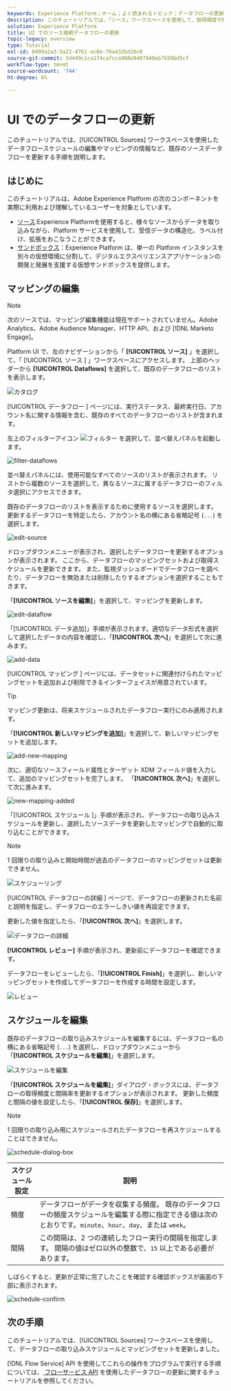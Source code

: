 ```yaml
---
keywords: Experience Platform；ホーム；よく読まれるトピック；データフローの更新；スケジュールの編集
description: このチュートリアルでは、「ソース」ワークスペースを使用して、取得頻度や間隔率を含む、データフロースケジュールを更新する手順を説明します。
solution: Experience Platform
title: UI でのソース接続データフローの更新
topic-legacy: overview
type: Tutorial
exl-id: 0499a2a3-5a22-47b1-ac0e-76a432bd26c0
source-git-commit: 5d449c1ca174cafcca988e9487940eb7550bd5cf
workflow-type: tm+mt
source-wordcount: '744'
ht-degree: 6%

---
```


# UI でのデータフローの更新

このチュートリアルでは、[!UICONTROL Sources] ワークスペースを使用したデータフロースケジュールの編集やマッピングの情報など、既存のソースデータフローを更新する手順を説明します。

## はじめに

このチュートリアルは、Adobe Experience Platform の次のコンポーネントを実際に利用および理解しているユーザーを対象としています。

- [ソース](../../home.md):Experience Platformを使用すると、様々なソースからデータを取り込みながら、Platform サービスを使用して、受信データの構造化、ラベル付け、拡張をおこなうことができます。
- [サンドボックス](../../../sandboxes/home.md)：Experience Platform は、単一の Platform インスタンスを別々の仮想環境に分割して、デジタルエクスペリエンスアプリケーションの開発と発展を支援する仮想サンドボックスを提供します。

## マッピングの編集

>[!NOTE]
>
>次のソースでは、マッピング編集機能は現在サポートされていません。Adobe Analytics、Adobe Audience Manager、HTTP API、および [!DNL Marketo Engage]。

Platform UI で、左のナビゲーションから「 **[!UICONTROL ソース]** 」を選択して、「 [!UICONTROL  ソース ] 」ワークスペースにアクセスします。 上部のヘッダーから **[!UICONTROL Dataflows]** を選択して、既存のデータフローのリストを表示します。

![カタログ](../../images/tutorials/update-dataflows/catalog.png)

[!UICONTROL  データフロー ] ページには、実行ステータス、最終実行日、アカウント名に関する情報を含む、既存のすべてのデータフローのリストが含まれます。

左上のフィルターアイコン ![ フィルター ](../../images/tutorials/update/filter.png) を選択して、並べ替えパネルを起動します。

![filter-dataflows](../../images/tutorials/update-dataflows/filter-dataflows.png)

並べ替えパネルには、使用可能なすべてのソースのリストが表示されます。 リストから複数のソースを選択して、異なるソースに属するデータフローのフィルタ選択にアクセスできます。

既存のデータフローのリストを表示するために使用するソースを選択します。 更新するデータフローを特定したら、アカウント名の横にある省略記号 (`...`) を選択します。

![edit-source](../../images/tutorials/update-dataflows/edit-source.png)

ドロップダウンメニューが表示され、選択したデータフローを更新するオプションが表示されます。 ここから、データフローのマッピングセットおよび取得スケジュールを更新できます。 また、監視ダッシュボードでデータフローを調べたり、データフローを無効または削除したりするオプションを選択することもできます。

「**[!UICONTROL ソースを編集]**」を選択して、マッピングを更新します。

![edit-dataflow](../../images/tutorials/update-dataflows/edit-dataflow.png)

「[!UICONTROL データ追加]」手順が表示されます。適切なデータ形式を選択して選択したデータの内容を確認し、「**[!UICONTROL 次へ]**」を選択して次に進みます。

![add-data](../../images/tutorials/update-dataflows/add-data.png)

[!UICONTROL  マッピング ] ページには、データセットに関連付けられたマッピングセットを追加および削除できるインターフェイスが用意されています。

>[!TIP]
>
>マッピング更新は、将来スケジュールされたデータフロー実行にのみ適用されます。

「**[!UICONTROL 新しいマッピングを追加]**」を選択して、新しいマッピングセットを追加します。

![add-new-mapping](../../images/tutorials/update-dataflows/add-new-mapping.png)

次に、適切なソースフィールド属性とターゲット XDM フィールド値を入力して、追加のマッピングセットを完了します。 「**[!UICONTROL 次へ]**」を選択して次に進みます。

![new-mapping-added](../../images/tutorials/update-dataflows/new-mapping-added.png)

「[!UICONTROL  スケジュール ]」手順が表示され、データフローの取り込みスケジュールを更新し、選択したソースデータを更新したマッピングで自動的に取り込むことができます。

>[!NOTE]
>
>1 回限りの取り込みと開始時間が過去のデータフローのマッピングセットは更新できません。

![スケジューリング](../../images/tutorials/update-dataflows/scheduling.png)

[!UICONTROL  データフローの詳細 ] ページで、データフローの更新された名前と説明を指定し、データフローのエラーしきい値を再設定できます。

更新した値を指定したら、「**[!UICONTROL 次へ]**」を選択します。

![データフローの詳細](../../images/tutorials/update-dataflows/dataflow-detail.png)

**[!UICONTROL レビュー]** 手順が表示され、更新前にデータフローを確認できます。

データフローをレビューしたら、「**[!UICONTROL Finish]**」を選択し、新しいマッピングセットを作成してデータフローを作成する時間を設定します。

![レビュー](../../images/tutorials/update-dataflows/review.png)

## スケジュールを編集

既存のデータフローの取り込みスケジュールを編集するには、データフロー名の横にある省略記号 (`...`) を選択し、ドロップダウンメニューから「**[!UICONTROL スケジュールを編集]**」を選択します。

![スケジュールを編集](../../images/tutorials/update-dataflows/edit-schedule.png)

「**[!UICONTROL スケジュールを編集]**」ダイアログ・ボックスには、データフローの取得頻度と間隔率を更新するオプションが表示されます。 更新した頻度と間隔の値を設定したら、「**[!UICONTROL 保存]**」を選択します。

>[!NOTE]
>
>1 回限りの取り込み用にスケジュールされたデータフローを再スケジュールすることはできません。

![schedule-dialog-box](../../images/tutorials/update-dataflows/schedule-dialog-box.png)

| スケジュール設定 | 説明 |
| ---------- | ----------- |
| 頻度 | データフローがデータを収集する頻度。 既存のデータフローの頻度スケジュールを編集する際に指定できる値は次のとおりです。`minute`、`hour`、`day`、または `week`。 |
| 間隔 | この間隔は、2 つの連続したフロー実行の間隔を指定します。 間隔の値はゼロ以外の整数で、`15` 以上である必要があります。 |

しばらくすると、更新が正常に完了したことを確認する確認ボックスが画面の下部に表示されます。

![schedule-confirm](../../images/tutorials/update-dataflows/schedule-confirm.png)

## 次の手順

このチュートリアルでは、[!UICONTROL Sources] ワークスペースを使用して、データフローの取り込みスケジュールとマッピングセットを更新しました。

[!DNL Flow Service] API を使用してこれらの操作をプログラムで実行する手順については、[ フローサービス API](../../tutorials/api/update-dataflows.md) を使用したデータフローの更新に関するチュートリアルを参照してください。
